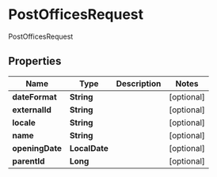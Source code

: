 

# PostOfficesRequest

PostOfficesRequest

## Properties

| Name | Type | Description | Notes |
|------------ | ------------- | ------------- | -------------|
|**dateFormat** | **String** |  |  [optional] |
|**externalId** | **String** |  |  [optional] |
|**locale** | **String** |  |  [optional] |
|**name** | **String** |  |  [optional] |
|**openingDate** | **LocalDate** |  |  [optional] |
|**parentId** | **Long** |  |  [optional] |



